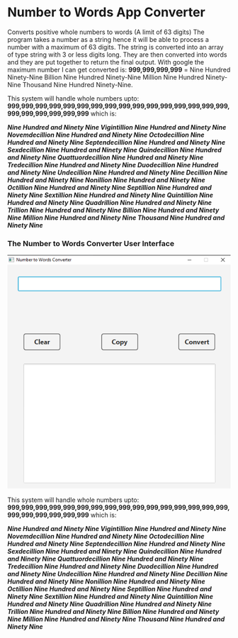 # Number to Words App Converter

Converts positive whole numbers to words (A limit of 63 digits) The program takes a number as a string hence 
it will be able to process a number with a maximum of 63 digits. The string is converted into an array of 
type string with 3 or less digits long. They are then converted into words and they are put together to 
return the final output. With google the maximum number I can get converted is: **999,999,999,999** = 
Nine Hundred Ninety-Nine Billion Nine Hundred Ninety-Nine Million Nine Hundred Ninety-Nine Thousand 
Nine Hundred Ninety-Nine.

This system will handle whole numbers upto: 
**999,999,999,999,999,999,999,999,999,999,999,999,999,999,999,999,999,999,999,999,999,999** which is:

**_Nine Hundred and Ninety Nine Vigintillion Nine Hundred and Ninety Nine Novemdecillion Nine Hundred and 
Ninety Nine Octodecillion Nine Hundred and Ninety Nine Septendecillion Nine Hundred and Ninety Nine 
Sexdecillion Nine Hundred and Ninety Nine Quindecillion Nine Hundred and Ninety Nine Quattuordecillion Nine 
Hundred and Ninety Nine Tredecillion Nine Hundred and Ninety Nine Duodecillion Nine Hundred and Ninety Nine 
Undecillion Nine Hundred and Ninety Nine Decillion Nine Hundred and Ninety Nine Nonillion Nine Hundred and 
Ninety Nine Octillion Nine Hundred and Ninety Nine Septillion Nine Hundred and Ninety Nine Sextillion Nine 
Hundred and Ninety Nine Quintillion Nine Hundred and Ninety Nine Quadrillion Nine Hundred and Ninety Nine 
Trillion Nine Hundred and Ninety Nine Billion Nine Hundred and Ninety Nine Million Nine Hundred and Ninety 
Nine Thousand Nine Hundred and Ninety Nine_**

### The Number to Words Converter User Interface
![Alt text](/project-images/application.png?raw=true "The Number to Words Convert User Interface")

This system will handle whole numbers upto: **999,999,999,999,999,999,999,999,999,999,999,999,999,999,999,999,999,999,999,999,999,999**
which is:

**_Nine Hundred and Ninety Nine Vigintillion Nine Hundred and Ninety Nine Novemdecillion Nine Hundred and Ninety Nine Octodecillion 
Nine Hundred and Ninety Nine Septendecillion Nine Hundred and Ninety Nine Sexdecillion Nine Hundred and Ninety Nine Quindecillion 
Nine Hundred and Ninety Nine Quattuordecillion Nine Hundred and Ninety Nine Tredecillion Nine Hundred and Ninety Nine Duodecillion
Nine Hundred and Ninety Nine Undecillion Nine Hundred and Ninety Nine Decillion Nine Hundred and Ninety Nine Nonillion Nine Hundred and 
Ninety Nine Octillion Nine Hundred and Ninety Nine Septillion Nine Hundred and Ninety Nine Sextillion Nine Hundred and 
Ninety Nine Quintillion Nine Hundred and Ninety Nine Quadrillion Nine Hundred and Ninety Nine Trillion Nine Hundred and 
Ninety Nine Billion Nine Hundred and Ninety Nine Million Nine Hundred and Ninety Nine Thousand Nine Hundred and Ninety Nine_**